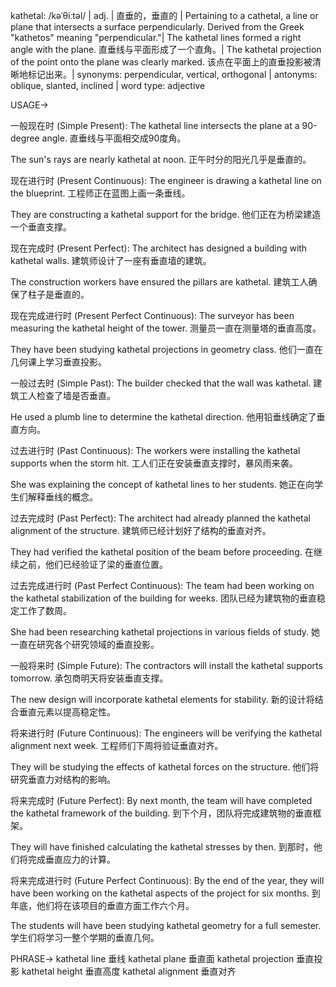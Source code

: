 kathetal: /kəˈθiːtəl/ | adj. | 直垂的，垂直的 |  Pertaining to a cathetal, a line or plane that intersects a surface perpendicularly.  Derived from the Greek "kathetos" meaning "perpendicular."|  The kathetal lines formed a right angle with the plane. 直垂线与平面形成了一个直角。| The kathetal projection of the point onto the plane was clearly marked.  该点在平面上的直垂投影被清晰地标记出来。| synonyms: perpendicular, vertical, orthogonal | antonyms: oblique, slanted, inclined | word type: adjective


USAGE->

一般现在时 (Simple Present):
The kathetal line intersects the plane at a 90-degree angle.  直垂线与平面相交成90度角。

The sun's rays are nearly kathetal at noon. 正午时分的阳光几乎是垂直的。


现在进行时 (Present Continuous):
The engineer is drawing a kathetal line on the blueprint. 工程师正在蓝图上画一条垂线。

They are constructing a kathetal support for the bridge. 他们正在为桥梁建造一个垂直支撑。


现在完成时 (Present Perfect):
The architect has designed a building with kathetal walls.  建筑师设计了一座有垂直墙的建筑。

The construction workers have ensured the pillars are kathetal. 建筑工人确保了柱子是垂直的。


现在完成进行时 (Present Perfect Continuous):
The surveyor has been measuring the kathetal height of the tower. 测量员一直在测量塔的垂直高度。

They have been studying kathetal projections in geometry class. 他们一直在几何课上学习垂直投影。


一般过去时 (Simple Past):
The builder checked that the wall was kathetal. 建筑工人检查了墙是否垂直。

He used a plumb line to determine the kathetal direction. 他用铅垂线确定了垂直方向。


过去进行时 (Past Continuous):
The workers were installing the kathetal supports when the storm hit.  工人们正在安装垂直支撑时，暴风雨来袭。

She was explaining the concept of kathetal lines to her students. 她正在向学生们解释垂线的概念。


过去完成时 (Past Perfect):
The architect had already planned the kathetal alignment of the structure. 建筑师已经计划好了结构的垂直对齐。

They had verified the kathetal position of the beam before proceeding. 在继续之前，他们已经验证了梁的垂直位置。


过去完成进行时 (Past Perfect Continuous):
The team had been working on the kathetal stabilization of the building for weeks.  团队已经为建筑物的垂直稳定工作了数周。

She had been researching kathetal projections in various fields of study. 她一直在研究各个研究领域的垂直投影。


一般将来时 (Simple Future):
The contractors will install the kathetal supports tomorrow. 承包商明天将安装垂直支撑。

The new design will incorporate kathetal elements for stability. 新的设计将结合垂直元素以提高稳定性。


将来进行时 (Future Continuous):
The engineers will be verifying the kathetal alignment next week. 工程师们下周将验证垂直对齐。

They will be studying the effects of kathetal forces on the structure. 他们将研究垂直力对结构的影响。


将来完成时 (Future Perfect):
By next month, the team will have completed the kathetal framework of the building. 到下个月，团队将完成建筑物的垂直框架。

They will have finished calculating the kathetal stresses by then. 到那时，他们将完成垂直应力的计算。


将来完成进行时 (Future Perfect Continuous):
By the end of the year, they will have been working on the kathetal aspects of the project for six months. 到年底，他们将在该项目的垂直方面工作六个月。

The students will have been studying kathetal geometry for a full semester. 学生们将学习一整个学期的垂直几何。


PHRASE->
kathetal line 垂线
kathetal plane 垂直面
kathetal projection 垂直投影
kathetal height 垂直高度
kathetal alignment 垂直对齐
